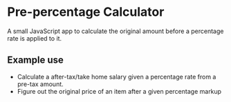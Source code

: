 # Pre-percentage Calculator

A small JavaScript app to calculate the original amount before a percentage rate is applied to it.

## Example use
- Calculate a after-tax/take home salary given a percentage rate from a pre-tax amount.
- Figure out the original price of an item after a given percentage markup